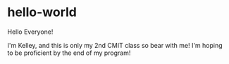 # hello-world

Hello Everyone!

I'm Kelley, and this is only my 2nd CMIT class so bear with me!
I'm hoping to be proficient by the end of my program!
